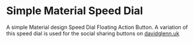 # Simple Material Speed Dial

A simple Material design Speed Dial Floating Action Button. A variation of this speed dial is used for the social sharing buttons on [davidglenn.uk](http://davidglenn.uk)
